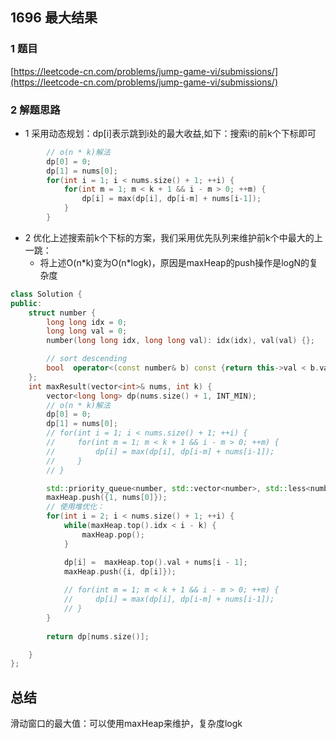## 1696 最大结果

### 1 题目
[https://leetcode-cn.com/problems/jump-game-vi/submissions/](https://leetcode-cn.com/problems/jump-game-vi/submissions/)


### 2 解题思路
- 1 采用动态规划：dp[i]表示跳到i处的最大收益,如下：搜索i的前k个下标即可
```cpp
        // o(n * k)解法
        dp[0] = 0;
        dp[1] = nums[0];
        for(int i = 1; i < nums.size() + 1; ++i) {
            for(int m = 1; m < k + 1 && i - m > 0; ++m) {
                dp[i] = max(dp[i], dp[i-m] + nums[i-1]);
            }
        }
```
- 2 优化上述搜索前k个下标的方案，我们采用优先队列来维护前k个中最大的上一跳：
  - 将上述O(n*k)变为O(n\*logk)，原因是maxHeap的push操作是logN的复杂度
```cpp
class Solution {
public:
    struct number {
        long long idx = 0;
        long long val = 0;
        number(long long idx, long long val): idx(idx), val(val) {};

        // sort descending
        bool  operator<(const number& b) const {return this->val < b.val;}
    };
    int maxResult(vector<int>& nums, int k) {
        vector<long long> dp(nums.size() + 1, INT_MIN);
        // o(n * k)解法
        dp[0] = 0;
        dp[1] = nums[0];
        // for(int i = 1; i < nums.size() + 1; ++i) {
        //     for(int m = 1; m < k + 1 && i - m > 0; ++m) {
        //         dp[i] = max(dp[i], dp[i-m] + nums[i-1]);
        //     }
        // }

        std::priority_queue<number, std::vector<number>, std::less<number>> maxHeap;
        maxHeap.push({1, nums[0]});
        // 使用堆优化：
        for(int i = 2; i < nums.size() + 1; ++i) {
            while(maxHeap.top().idx < i - k) {
                maxHeap.pop();
            }

            dp[i] =  maxHeap.top().val + nums[i - 1];
            maxHeap.push({i, dp[i]});
            
            // for(int m = 1; m < k + 1 && i - m > 0; ++m) {
            //     dp[i] = max(dp[i], dp[i-m] + nums[i-1]);
            // }
        }
        
        return dp[nums.size()];

    }
};
```

## 总结
滑动窗口的最大值：可以使用maxHeap来维护，复杂度logk
